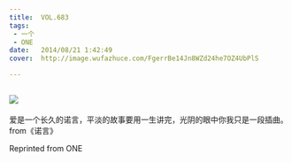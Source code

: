 ```yaml
---
title:	VOL.683
tags:
 - 一个
 - ONE
date:	2014/08/21 1:42:49
cover:	http://image.wufazhuce.com/FgerrBe14Jn8WZd24he7OZ4UbPlS

---
```

![](http://image.wufazhuce.com/FgerrBe14Jn8WZd24he7OZ4UbPlS)
---

爱是一个长久的诺言，平淡的故事要用一生讲完，光阴的眼中你我只是一段插曲。from《诺言》
 
Reprinted from ONE
